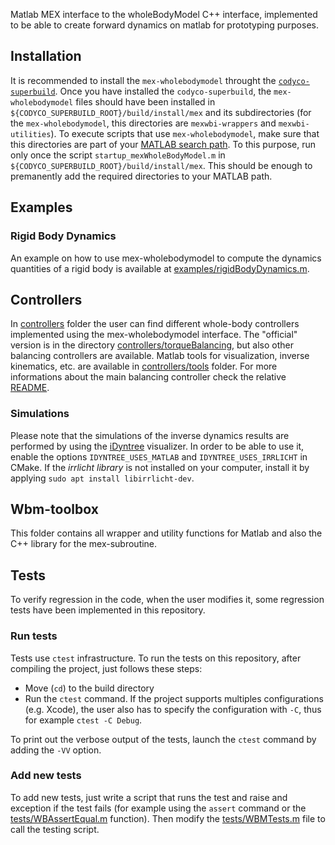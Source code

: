 
Matlab MEX interface to the wholeBodyModel C++ interface, implemented to be able to create forward dynamics on matlab for prototyping purposes.

## Installation
It is recommended to install the `mex-wholebodymodel` throught the [`codyco-superbuild`](https://github.com/robotology/codyco-superbuild/).
Once you have installed the `codyco-superbuild`, the `mex-wholebodymodel` files should have been installed in
`${CODYCO_SUPERBUILD_ROOT}/build/install/mex` and its subdirectories (for the `mex-wholebodymodel`, this directories are `mexwbi-wrappers` and `mexwbi-utilities`).
To execute scripts that use `mex-wholebodymodel`, make sure that this directories are part of your [MATLAB search path](http://www.mathworks.com/help/matlab/ref/path.html). 
To this purpose, run only once the script `startup_mexWholeBodyModel.m` in `${CODYCO_SUPERBUILD_ROOT}/build/install/mex`. 
This should be enough to premanently add the required directories to your MATLAB path.

## Examples 

### Rigid Body Dynamics
An example on how to use mex-wholebodymodel to compute the dynamics quantities of 
a rigid body is available at [examples/rigidBodyDynamics.m](examples/rigidBodyDynamics.m).

## Controllers
In [controllers](/controllers) folder the user can find different whole-body controllers implemented using the mex-wholebodymodel interface. The "official" version is in the directory [controllers/torqueBalancing](/controllers/torqueBalancing), but also other balancing controllers are available. 
Matlab tools for visualization, inverse kinematics, etc. are available in [controllers/tools](/controllers/tools) folder.
For more informations about the main balancing controller check the relative [README](/controllers/torqueBalancing).

### Simulations
Please note that the simulations of the inverse dynamics results are performed by using the [iDyntree](https://github.com/robotology/iDyntree) visualizer. In order to be able to use it, enable the options `IDYNTREE_USES_MATLAB` and `IDYNTREE_USES_IRRLICHT` in CMake.
If the _irrlicht library_ is not installed on your computer, install it by applying `sudo apt install libirrlicht-dev`.

## Wbm-toolbox
This folder contains all wrapper and utility functions for Matlab and also the C++ library for the mex-subroutine.

## Tests
To verify regression in the code, when the user modifies it, some regression tests have been implemented in this repository.

### Run tests
Tests use `ctest` infrastructure.
To run the tests on this repository, after compiling the project, just follows these steps:

- Move (`cd`) to the build directory
- Run the `ctest` command. If the project supports multiples configurations (e.g. Xcode), the user also has to specify the configuration with `-C`, thus for example `ctest -C Debug`.

To print out the verbose output of the tests, launch the `ctest` command by adding the `-VV` option.

### Add new tests
To add new tests, just write a script that runs the test and raise and exception
if the test fails (for example using the `assert` command or the [tests/WBAssertEqual.m](tests/WBMAssertEqual.m) function).
Then modify the [tests/WBMTests.m](tests/WBMTests.m) file to call the testing script.

